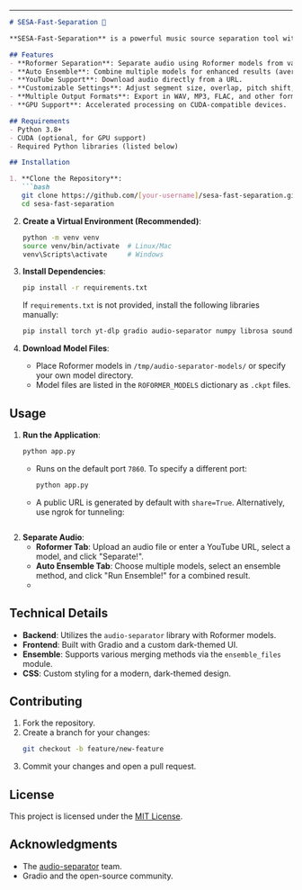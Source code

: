 ---

```markdown
# SESA-Fast-Separation 🎵

**SESA-Fast-Separation** is a powerful music source separation tool with a user-friendly web interface, designed to split audio files into vocals, instrumentals, and other components. It supports Roformer models and ensemble techniques, and includes a feature to download audio directly from YouTube, all wrapped in a sleek Gradio-based UI.

## Features
- **Roformer Separation**: Separate audio using Roformer models from various categories (Vocals, Instrumentals, De-Reverb, etc.).
- **Auto Ensemble**: Combine multiple models for enhanced results (average, median, max, min methods).
- **YouTube Support**: Download audio directly from a URL.
- **Customizable Settings**: Adjust segment size, overlap, pitch shift, and more.
- **Multiple Output Formats**: Export in WAV, MP3, FLAC, and other formats.
- **GPU Support**: Accelerated processing on CUDA-compatible devices.

## Requirements
- Python 3.8+
- CUDA (optional, for GPU support)
- Required Python libraries (listed below)

## Installation

1. **Clone the Repository**:
   ```bash
   git clone https://github.com/[your-username]/sesa-fast-separation.git
   cd sesa-fast-separation
   ```

2. **Create a Virtual Environment (Recommended)**:
   ```bash
   python -m venv venv
   source venv/bin/activate  # Linux/Mac
   venv\Scripts\activate     # Windows
   ```

2. **Install Dependencies**:
   ```bash
   pip install -r requirements.txt
   ```

   If `requirements.txt` is not provided, install the following libraries manually:
   ```bash
   pip install torch yt-dlp gradio audio-separator numpy librosa soundfile
   ```

3. **Download Model Files**:
   - Place Roformer models in `/tmp/audio-separator-models/` or specify your own model directory.
   - Model files are listed in the `ROFORMER_MODELS` dictionary as `.ckpt` files.

## Usage

1. **Run the Application**:
   ```bash
   python app.py
   ```
   - Runs on the default port `7860`. To specify a different port:
     ```bash
     python app.py
     ```
   - A public URL is generated by default with `share=True`. Alternatively, use ngrok for tunneling:
     ```

2. **Separate Audio**:
   - **Roformer Tab**: Upload an audio file or enter a YouTube URL, select a model, and click "Separate!".
   - **Auto Ensemble Tab**: Choose multiple models, select an ensemble method, and click "Run Ensemble!" for a combined result.
   - 

## Technical Details
- **Backend**: Utilizes the `audio-separator` library with Roformer models.
- **Frontend**: Built with Gradio and a custom dark-themed UI.
- **Ensemble**: Supports various merging methods via the `ensemble_files` module.
- **CSS**: Custom styling for a modern, dark-themed design.

## Contributing
1. Fork the repository.
2. Create a branch for your changes:
   ```bash
   git checkout -b feature/new-feature
   ```
3. Commit your changes and open a pull request.

## License
This project is licensed under the [MIT License](LICENSE).

## Acknowledgments
- The [audio-separator](https://github.com/[[relevant-repo](https://github.com/nomadkaraoke/python-audio-separator)]) team.
- Gradio and the open-source community.
```
